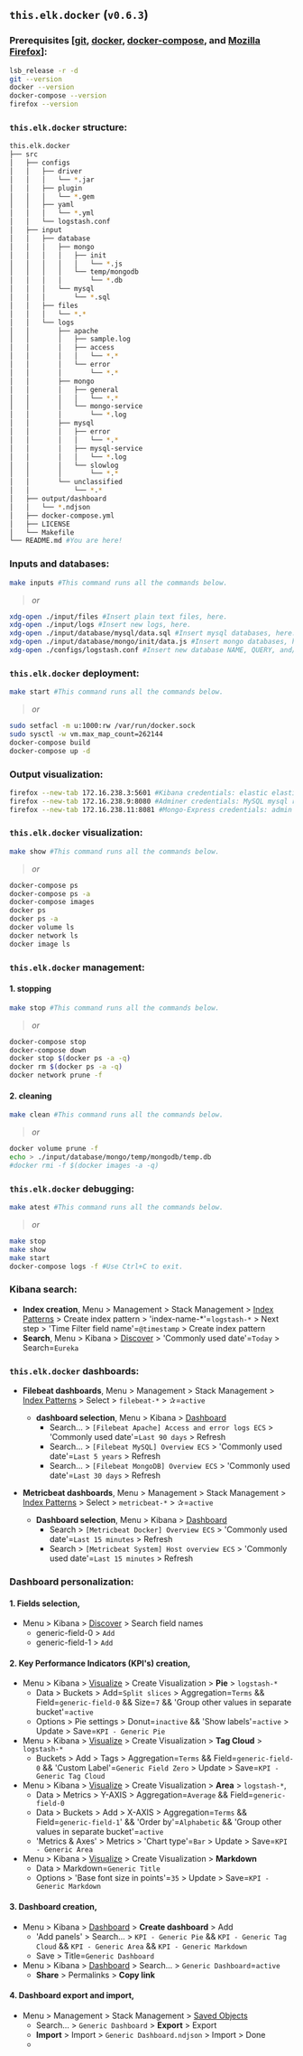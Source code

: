 ## **`this.elk.docker` (`v0.6.3`)** 

### **Prerequisites [[git](https://git-scm.com/downloads/), [docker](https://docs.docker.com/engine/install/ubuntu/), [docker-compose](https://docs.docker.com/compose/install/), and [Mozilla Firefox](https://www.mozilla.org/en-US/firefox/linux/)]:**
```sh
lsb_release -r -d
git --version
docker --version
docker-compose --version
firefox --version
```


### **`this.elk.docker` structure:**	
```sh
this.elk.docker
├── src
│   ├── configs
│   │   ├── driver
│   │   │   └── *.jar
│   │   ├── plugin
│   │   │   └── *.gem
│   │   ├── yaml
│   │   │   └── *.yml
│   │   └── logstash.conf
│   ├── input
│   │   ├── database
│   │   │   ├── mongo
│   │   │   │   ├── init
│   │   │   │   │   └── *.js
│   │   │   │   └── temp/mongodb
│   │   │   │       └── *.db
│   │   │   └── mysql
│   │   │       └── *.sql
│   │   ├── files
│   │   │   └── *.*
│   │   └── logs
│   │       ├── apache
│   │       │   ├── sample.log
│   │       │   ├── access
│   │       │   │   └── *.*
│   │       │   └── error
│   │       │       └── *.*
│   │       ├── mongo
│   │       │   ├── general
│   │       │   │   └── *.*
│   │       │   └── mongo-service
│   │       │       └── *.log
│   │       ├── mysql	
│   │       │   ├── error
│   │       │   │   └── *.*
│   │       │   ├── mysql-service
│   │       │   │   └── *.log
│   │       │   └── slowlog
│   │       │       └── *.*
│   │       └── unclassified
│   │           └── *.*
│   ├── output/dashboard
│   │   └── *.ndjson
│   ├── docker-compose.yml
│   ├── LICENSE
│   └── Makefile
└── README.md #You are here!
```

### **Inputs and databases:**
```sh
make inputs #This command runs all the commands below.
```
> *or*
```sh
xdg-open ./input/files #Insert plain text files, here.
xdg-open ./input/logs #Insert new logs, here.
xdg-open ./input/database/mysql/data.sql #Insert mysql databases, here.
xdg-open ./input/database/mongo/init/data.js #Insert mongo databases, here.
xdg-open ./configs/logstash.conf #Insert new database NAME, QUERY, and/or COLLECTION, here.
```

### **`this.elk.docker` deployment:**
```sh
make start #This command runs all the commands below.
```
> *or*
```sh
sudo setfacl -m u:1000:rw /var/run/docker.sock
sudo sysctl -w vm.max_map_count=262144
docker-compose build
docker-compose up -d
```

### **Output visualization:**
```sh
firefox --new-tab 172.16.238.3:5601 #Kibana credentials: elastic elastic
firefox --new-tab 172.16.238.9:8080 #Adminer credentials: MySQL mysql root root users
firefox --new-tab 172.16.238.11:8081 #Mongo-Express credentials: admin admin
```

### **`this.elk.docker` visualization:**
```sh
make show #This command runs all the commands below.
```
> *or*
```sh
docker-compose ps 
docker-compose ps -a
docker-compose images
docker ps
docker ps -a
docker volume ls
docker network ls
docker image ls
```

### **`this.elk.docker` management:**
#### **1. stopping**
```sh
make stop #This command runs all the commands below.
```
> *or*
```sh
docker-compose stop
docker-compose down
docker stop $(docker ps -a -q) 
docker rm $(docker ps -a -q)
docker network prune -f
```
#### **2. cleaning**
```sh
make clean #This command runs all the commands below.
```
> *or*
```sh
docker volume prune -f
echo > ./input/database/mongo/temp/mongodb/temp.db
#docker rmi -f $(docker images -a -q)
```

### **`this.elk.docker` debugging:**
```sh
make atest #This command runs all the commands below.
```
> *or*
```sh
make stop
make show
make start
docker-compose logs -f #Use Ctrl+C to exit.
```

### **Kibana search:**
* **Index creation**, Menu > Management > Stack Management > [Index Patterns](http://172.16.238.3:5601/app/kibana#/management/kibana/index_patterns) > Create index pattern > 'index-name-*'=`logstash-*` > Next step > 'Time Filter field name'=`@timestamp` > Create index pattern
* **Search**, Menu > Kibana > [Discover](http://172.16.238.3:5601/app/kibana#/discover) > 'Commonly used date'=`Today` > Search=`Eureka`

### **`this.elk.docker` dashboards:**
* **Filebeat dashboards**, Menu > Management > Stack Management > [Index Patterns](http://172.16.238.3:5601/app/kibana#/management/kibana/index_patterns) > Select > `filebeat-*` > ✰=`active`
	* **dashboard selection**, Menu > Kibana > [Dashboard](http://172.16.238.3:5601/app/kibana#/dashboards)
		* Search... > `[Filebeat Apache] Access and error logs ECS` > 'Commonly used date'=`Last 90 days` > Refresh
		* Search... > `[Filebeat MySQL] Overview ECS` > 'Commonly used date'=`Last 5 years` > Refresh
		* Search... > `[Filebeat MongoDB] Overview ECS` > 'Commonly used date'=`Last 30 days` > Refresh

* **Metricbeat dashboards**, Menu > Management > Stack Management > [Index Patterns](http://172.16.238.3:5601/app/kibana#/management/kibana/index_patterns) > Select > `metricbeat-*` > ✰=`active`
	* **Dashboard selection**, Menu > Kibana > [Dashboard](http://172.16.238.3:5601/app/kibana#/dashboards)
		* Search > `[Metricbeat Docker] Overview ECS` > 'Commonly used date'=`Last 15 minutes` > Refresh
		* Search > `[Metricbeat System] Host overview ECS` > 'Commonly used date'=`Last 15 minutes` > Refresh

### **Dashboard personalization:**
#### **1. Fields selection**,
* Menu > Kibana > [Discover](http://172.16.238.3:5601/app/kibana#/discover) > Search field names
	* generic-field-0 > `Add`
	* generic-field-1 > `Add`

#### **2. Key Performance Indicators (KPI's) creation**,	
* Menu > Kibana > [Visualize](http://172.16.238.3:5601/app/kibana#/visualize) > Create Visualization > **Pie** > `logstash-*`
	* Data > Buckets > Add=`Split slices` > Aggregation=`Terms` && Field=`generic-field-0` && Size=`7` && 'Group other values in separate bucket'=`active` 
	* Options > Pie settings > Donut=`inactive` && 'Show labels'=`active` > Update > Save=`KPI - Generic Pie`
* Menu > Kibana > [Visualize](http://172.16.238.3:5601/app/kibana#/visualize) > Create Visualization > **Tag Cloud** >  `logstash-*`
	* Buckets > Add > Tags > Aggregation=`Terms` && Field=`generic-field-0` && 'Custom Label'=`Generic Field Zero` > Update > Save=`KPI - Generic Tag Cloud`
* Menu > Kibana > [Visualize](http://172.16.238.3:5601/app/kibana#/visualize) > Create Visualization > **Area** > `logstash-*`,
	* Data > Metrics > Y-AXIS > Aggregation=`Average` && Field=`generic-field-0`
	* Data > Buckets > Add > X-AXIS > Aggregation=`Terms` && Field=`generic-field-1`' && 'Order by'=`Alphabetic` && 'Group other values in separate bucket'=`active`
	* 'Metrics & Axes' > Metrics > 'Chart type'=`Bar` > Update > Save=`KPI - Generic Area`
* Menu > Kibana > [Visualize](http://172.16.238.3:5601/app/kibana#/visualize) > Create Visualization > **Markdown**
	* Data > Markdown=`Generic Title`
	* Options > 'Base font size in points'=`35` > Update > Save=`KPI - Generic Markdown`
	
#### **3. Dashboard creation**, 
* Menu > Kibana > [Dashboard](http://172.16.238.3:5601/app/kibana#/dashboards) > **Create dashboard** > Add
	* 'Add panels' > Search... > `KPI - Generic Pie` && `KPI - Generic Tag Cloud` && `KPI - Generic Area` && `KPI - Generic Markdown`
	* Save > Title=`Generic Dashboard`
* Menu > Kibana > [Dashboard](http://172.16.238.3:5601/app/kibana#/dashboards) > Search... > `Generic Dashboard`=`active`
	* **Share** > Permalinks > **Copy link**

#### **4. Dashboard export and import**, 
* Menu > Management > Stack Management >  [Saved Objects](http://172.16.238.3:5601/app/kibana#/management/kibana/objects)
	* Search... > `Generic Dashboard` > **Export** > Export
	* **Import** > Import > `Generic Dashboard.ndjson` > Import > Done
	* 
